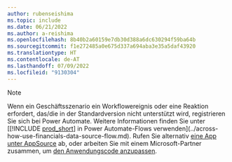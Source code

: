 ```yaml
---
author: rubenseishima
ms.topic: include
ms.date: 06/21/2022
ms.author: a-reishima
ms.openlocfilehash: 8b40b2a60159e7db30d388a6dc630294f59ba64b
ms.sourcegitcommit: f1e272485a0e675d337a694aba3e35a5daf43920
ms.translationtype: HT
ms.contentlocale: de-AT
ms.lasthandoff: 07/09/2022
ms.locfileid: "9130304"
---
```

> [!NOTE]
> Wenn ein Geschäftsszenario ein Workflowereignis oder eine Reaktion erfordert, das/die in der Standardversion nicht unterstützt wird, registrieren Sie sich bei Power Automate. Weitere Informationen finden Sie unter [[!INCLUDE [prod_short](prod_short.md)] in Power Automate-Flows verwenden](../across-how-use-financials-data-source-flow.md). Rufen Sie alternativ [eine App unter AppSource](https://go.microsoft.com/fwlink/?linkid=2081646) ab, oder arbeiten Sie mit einem Microsoft-Partner zusammen, um [den Anwendungscode anzupassen](/dynamics365/business-central/dev-itpro/developer/devenv-walkthrough-workflow-events-responses.md).
